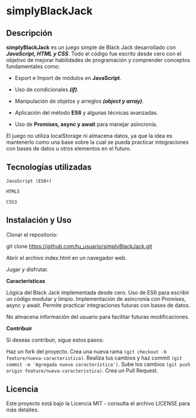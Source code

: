 # simplyBlackJack

## Descripción

**simplyBlackJack** es un juego simple de Black Jack desarrollado con **_JavaScript, HTML y CSS_**. Todo el código fue escrito desde cero con el objetivo de mejorar habilidades de programación y comprender conceptos fundamentales como:

- Export e Import de módulos en **JavaScript**.

- Uso de condicionales **_(if)_**.

- Manipulación de objetos y arreglos **_(object y array)_**.

- Aplicación del método **ES6** y algunas técnicas avanzadas.

- Uso de **Promises, async y await** para manejar asincronía.

El juego no utiliza localStorage ni almacena datos, ya que la idea es mantenerlo como una base sobre la cual se pueda practicar integraciones con bases de datos u otros elementos en el futuro.

## Tecnologías utilizadas

    JavaScript (ES6+)

    HTML5

    CSS3

## Instalación y Uso

Clonar el repositorio:

git clone https://github.com/tu_usuario/simplyBlackJack.git

Abrir el archivo index.html en un navegador web.

Jugar y disfrutar.

**Características**

Lógica del Black Jack implementada desde cero.
Uso de ES6 para escribir un código modular y limpio.
Implementación de asincronía con Promises, async y await.
Permite practicar integraciones futuras con bases de datos.

No almacena información del usuario para facilitar futuras modificaciones.

**Contribuir**

Si deseas contribuir, sigue estos pasos:

Haz un fork del proyecto.
Crea una nueva rama `(git checkout -b feature/nueva-caracteristica)`.
Realiza tus cambios y haz commit `(git commit -m 'Agregada nueva característica')`.
Sube los cambios `(git push origin feature/nueva-caracteristica)`.
Crea un Pull Request.

## Licencia

Este proyecto está bajo la Licencia MIT - consulta el archivo LICENSE para más detalles.
